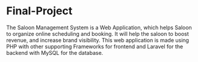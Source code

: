 # Final-Project
The Saloon Management System is a Web Application, which helps Saloon to organize online scheduling and booking. It will help the saloon to boost revenue, and increase brand visibility. This web application is made using PHP with other supporting Frameworks for frontend and Laravel for the backend with MySQL for the database.
